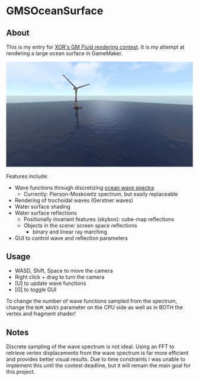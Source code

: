 # GMSOceanSurface

## About

This is my entry for [XOR's GM Fluid rendering contest](https://twitter.com/XorDev/status/1568277920698753026).
It is my attempt at rendering a large ocean surface in GameMaker.

![screenshot](/Screenshot.png)

Features include:
- Wave functions through discretizing [ocean wave spectra](https://dl.acm.org/doi/abs/10.1145/2791261.2791267?casa_token=OF9H-8r-9KAAAAAA:9rzbWV2qTQ4Z1UZ1Tb_oShQqisobm7bD2fxd8QSEQ5oPbWlEsn0vwWtw-leElX2tYXLR-yq4QCk-RQ)
  - Currently: Pierson-Moskowitz spectrum, but easily replaceable
- Rendering of trochoidal waves (Gerstner waves)
- Water surface shading
- Water surface reflections
  - Positionally invariant features (skybox): cube-map reflections
  - Objects in the scene: screen space reflections
    - binary and linear ray marching
- GUI to control wave and reflection parameters

## Usage
- WASD, Shift, Space to move the camera
- Right click + drag to turn the camera
- [U] to update wave functions
- [G] to toggle GUI

To change the number of wave functions sampled from the spectrum, change the `NUM_WAVES` parameter on the CPU side as well as in BOTH the vertex and fragment shader!

## Notes
Discrete sampling of the wave spectrum is not ideal. Using an FFT to retrieve vertex displacements from the wave spectrum is far more efficient and provides better visual results. Due to time constraints I was unable to implement this until the contest deadline, but it will remain the main goal for this project.
